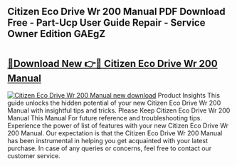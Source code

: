 ## Citizen Eco Drive Wr 200 Manual PDF Download Free - Part-Ucp User Guide Repair - Service Owner Edition GAEgZ

# <h2><a href="http://bc12791.oget.top/?id=Citizen+Eco+Drive+Wr+200+Manual">🔗Download New 👉🔴 Citizen Eco Drive Wr 200 Manual</a></h2>

[![Citizen Eco Drive Wr 200 Manual new download](https://i.imgur.com/5g1atiW.png)](http://bc12791.oget.top/?id=Citizen+Eco+Drive+Wr+200+Manual)
Product Insights This guide unlocks the hidden potential of your new Citizen Eco Drive Wr 200 Manual with insightful tips and tricks. Please Keep Citizen Eco Drive Wr 200 Manual This Manual For future reference and troubleshooting tips. Experience the power of list of features with your new Citizen Eco Drive Wr 200 Manual. Our expectation is that the Citizen Eco Drive Wr 200 Manual has been instrumental in helping you get acquainted with your latest purchase. In case of any queries or concerns, feel free to contact our customer service.
